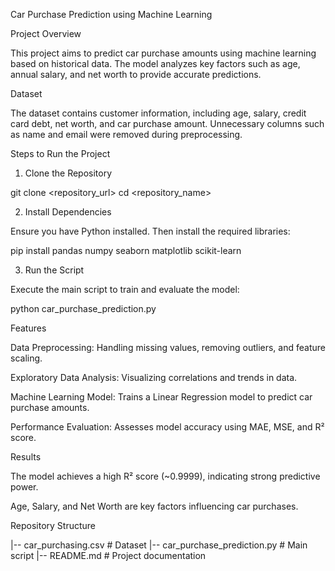 Car Purchase Prediction using Machine Learning

Project Overview

This project aims to predict car purchase amounts using machine learning based on historical data. The model analyzes key factors such as age, annual salary, and net worth to provide accurate predictions.

Dataset

The dataset contains customer information, including age, salary, credit card debt, net worth, and car purchase amount. Unnecessary columns such as name and email were removed during preprocessing.

Steps to Run the Project

1. Clone the Repository

git clone <repository_url>
cd <repository_name>

2. Install Dependencies

Ensure you have Python installed. Then install the required libraries:

pip install pandas numpy seaborn matplotlib scikit-learn

3. Run the Script

Execute the main script to train and evaluate the model:

python car_purchase_prediction.py

Features

Data Preprocessing: Handling missing values, removing outliers, and feature scaling.

Exploratory Data Analysis: Visualizing correlations and trends in data.

Machine Learning Model: Trains a Linear Regression model to predict car purchase amounts.

Performance Evaluation: Assesses model accuracy using MAE, MSE, and R² score.

Results

The model achieves a high R² score (~0.9999), indicating strong predictive power.

Age, Salary, and Net Worth are key factors influencing car purchases.

Repository Structure

|-- car_purchasing.csv   # Dataset
|-- car_purchase_prediction.py   # Main script
|-- README.md   # Project documentation
